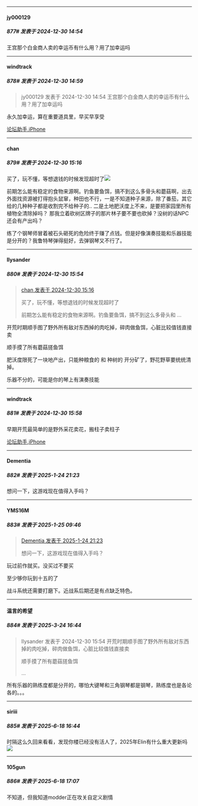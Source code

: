 ﻿
*****

####  jy000129  
##### 877#       发表于 2024-12-30 14:54

王宫那个白金商人卖的幸运币有什么用？用了加幸运吗


*****

####  windtrack  
##### 878#       发表于 2024-12-30 14:59

<blockquote>jy000129 发表于 2024-12-30 14:54
王宫那个白金商人卖的幸运币有什么用？用了加幸运吗</blockquote>
永久加幸运，算在重要道具里，早买早享受

[论坛助手,iPhone](https://bbs.saraba1st.com/2b/forum.php?mod=viewthread&amp;tid=2029836)


*****

####  chan  
##### 879#       发表于 2024-12-30 15:16

买了，玩不懂，等想退钱的时候发现超时了<img src="https://static.saraba1st.com/image/smiley/face2017/037.png" referrerpolicy="no-referrer"> 

前期怎么能有稳定的食物来源啊。钓鱼要鱼饵，搞不到这么多骨头和蘑菇啊，出去外面找资源被打得抱头鼠窜，种田也不行，一是不知道种子来源，除了番茄，其它给的几种种子都是收割完不给种子的.. 二是土地肥沃度上不来，是要把家园里所有植物全清除掉吗？ 那我立着砍树区牌子的那片林子要不要也砍掉？没树的话NPC还会有产出吗？

练了个钢琴师冒着被石头砸死的危险终于赚了点钱。但是好像演奏技能和乐器技能是分开的？我鲁特琴弹得挺好，去弹钢琴又不行了。


*****

####  llysander  
##### 880#       发表于 2024-12-30 15:54

<blockquote><a href="httphttps://bbs.saraba1st.com/2b/forum.php?mod=redirect&amp;goto=findpost&amp;pid=67062813&amp;ptid=2031000" target="_blank">chan 发表于 2024-12-30 15:16</a>

买了，玩不懂，等想退钱的时候发现超时了 

前期怎么能有稳定的食物来源啊。钓鱼要鱼饵，搞不到这么多骨头和 ...</blockquote>
开荒时期顺手图了野外所有敌对东西掉的肉吃掉，碎肉做鱼饵，心脏比较值钱直接卖

顺手摸了所有蘑菇搓鱼饵

肥沃度限死了一块地产出，只能种粮食的 和 种树的 开分矿了，野花野草要统统清掉。

乐器不分的，可能是你的琴上有演奏技能


*****

####  windtrack  
##### 881#       发表于 2024-12-30 15:58

早期开荒最简单的是野外采花卖花，搬柱子卖柱子

[论坛助手,iPhone](https://bbs.saraba1st.com/2b/forum.php?mod=viewthread&amp;tid=2029836)

*****

####  Dementia  
##### 882#       发表于 2025-1-24 21:23

想问一下，这游戏现在值得入手吗？


*****

####  YMS16M  
##### 883#       发表于 2025-1-25 09:46

<blockquote><a href="httphttps://bbs.saraba1st.com/2b/forum.php?mod=redirect&amp;goto=findpost&amp;pid=67270544&amp;ptid=2031000" target="_blank">Dementia 发表于 2025-1-24 21:23</a>

想问一下，这游戏现在值得入手吗？</blockquote>
玩过前作就买。没买过不要买

至少够你玩到十五的了

战斗系统还需要打磨下。近战系后期还是有点缺乏特色。

*****

####  温言的希望  
##### 884#       发表于 2025-3-24 16:44

<blockquote>llysander 发表于 2024-12-30 15:54
开荒时期顺手图了野外所有敌对东西掉的肉吃掉，碎肉做鱼饵，心脏比较值钱直接卖

顺手摸了所有蘑菇搓鱼饵

 ...</blockquote>
所有乐器的熟练度都是分开的，哪怕大键琴和三角钢琴都是钢琴，熟练度也是各论各的。。。

*****

####  siriii  
##### 885#       发表于 2025-6-18 16:44

时隔这么久回来看看，发现你楼已经没有活人了，2025年Elin有什么重大更新吗<img src="https://static.stage1st.com/image/smiley/face2017/037.png" referrerpolicy="no-referrer">

*****

####  105gun  
##### 886#       发表于 2025-6-18 17:07

不知道，但我知道modder正在攻关自定义剧情

